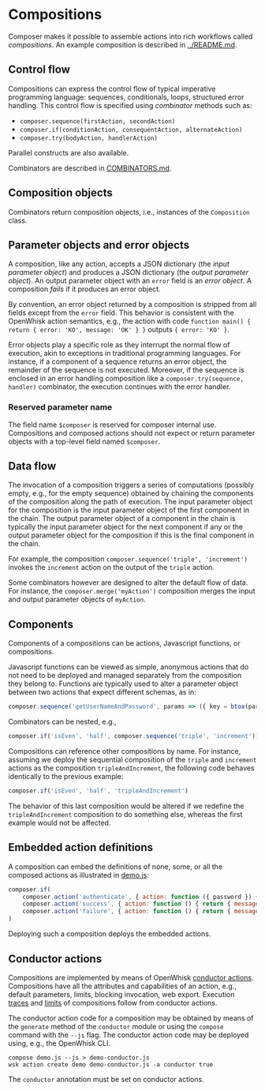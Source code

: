 <!--
#
# Licensed to the Apache Software Foundation (ASF) under one or more
# contributor license agreements.  See the NOTICE file distributed with
# this work for additional information regarding copyright ownership.
# The ASF licenses this file to You under the Apache License, Version 2.0
# (the "License"); you may not use this file except in compliance with
# the License.  You may obtain a copy of the License at
#
#     http://www.apache.org/licenses/LICENSE-2.0
#
# Unless required by applicable law or agreed to in writing, software
# distributed under the License is distributed on an "AS IS" BASIS,
# WITHOUT WARRANTIES OR CONDITIONS OF ANY KIND, either express or implied.
# See the License for the specific language governing permissions and
# limitations under the License.
#
-->

# Compositions

Composer makes it possible to assemble actions into rich workflows called
_compositions_. An example composition is described in
[../README.md](../README.md).

## Control flow

Compositions can express the control flow of typical imperative programming
language: sequences, conditionals, loops, structured error handling. This
control flow is specified using _combinator_ methods such as:
- `composer.sequence(firstAction, secondAction)`
- `composer.if(conditionAction, consequentAction, alternateAction)`
- `composer.try(bodyAction, handlerAction)`

Parallel constructs are also available.

Combinators are described in [COMBINATORS.md](COMBINATORS.md).

## Composition objects

Combinators return composition objects, i.e., instances of the `Composition`
class.

## Parameter objects and error objects

A composition, like any action, accepts a JSON dictionary (the _input parameter
object_) and produces a JSON dictionary (the _output parameter object_). An
output parameter object with an `error` field is an _error object_. A
composition _fails_ if it produces an error object.

By convention, an error object returned by a composition is stripped from all
fields except from the `error` field. This behavior is consistent with the
OpenWhisk action semantics, e.g., the action with code `function main() { return
{ error: 'KO', message: 'OK' } }` outputs `{ error: 'KO' }`.

Error objects play a specific role as they interrupt the normal flow of
execution, akin to exceptions in traditional programming languages. For
instance, if a component of a sequence returns an error object, the remainder of
the sequence is not executed. Moreover, if the sequence is enclosed in an error
handling composition like a `composer.try(sequence, handler)` combinator, the
execution continues with the error handler.

### Reserved parameter name

The field name `$composer` is reserved for composer internal use. Compositions
and composed actions should not expect or return parameter objects with a
top-level field named `$composer`.

## Data flow

The invocation of a composition triggers a series of computations (possibly
empty, e.g., for the empty sequence) obtained by chaining the components of the
composition along the path of execution. The input parameter object for the
composition is the input parameter object of the first component in the chain.
The output parameter object of a component in the chain is typically the input
parameter object for the next component if any or the output parameter object
for the composition if this is the final component in the chain.

For example, the composition `composer.sequence('triple', 'increment')` invokes
the `increment` action on the output of the `triple` action.

Some combinators however are designed to alter the default flow of data. For
instance, the `composer.merge('myAction')` composition merges the input and
output parameter objects of `myAction`.

## Components

Components of a compositions can be actions, Javascript functions, or
compositions.

Javascript functions can be viewed as simple, anonymous actions that do not need
to be deployed and managed separately from the composition they belong to.
Functions are typically used to alter a parameter object between two actions
that expect different schemas, as in:
```javascript
composer.sequence('getUserNameAndPassword', params => ({ key = btoa(params.user + ':' + params.password) }), 'authenticate')
```
Combinators can be nested, e.g.,
```javascript
composer.if('isEven', 'half', composer.sequence('triple', 'increment'))
```
Compositions can reference other compositions by name. For instance, assuming we
deploy the sequential composition of the `triple` and `increment` actions as the
composition `tripleAndIncrement`, the following code behaves identically to the
previous example:
```javascript
composer.if('isEven', 'half', 'tripleAndIncrement')
```
The behavior of this last composition would be altered if we redefine the
`tripleAndIncrement` composition to do something else, whereas the first example
would not be affected.

## Embedded action definitions

A composition can embed the definitions of none, some, or all the composed
actions as illustrated in [demo.js](../samples/demo.js):
```javascript
composer.if(
    composer.action('authenticate', { action: function ({ password }) { return { value: password === 'abc123' } } }),
    composer.action('success', { action: function () { return { message: 'success' } } }),
    composer.action('failure', { action: function () { return { message: 'failure' } } }))
)
```
Deploying such a composition deploys the embedded actions.

## Conductor actions

Compositions are implemented by means of OpenWhisk [conductor
actions](https://github.com/apache/incubator-openwhisk/blob/master/docs/conductors.md).
Compositions have all the attributes and capabilities of an action, e.g.,
default parameters, limits, blocking invocation, web export. Execution
[traces](https://github.com/apache/incubator-openwhisk/blob/master/docs/conductors.md#activations)
and
[limits](https://github.com/apache/incubator-openwhisk/blob/master/docs/conductors.md#limits)
of compositions follow from conductor actions.

The conductor action code for a composition may be obtained by means of the
`generate` method of the `conductor` module or using the `compose` command with
the `--js` flag. The conductor action code may be deployed using, e.g., the
OpenWhisk CLI.
```
compose demo.js --js > demo-conductor.js
wsk action create demo demo-conductor.js -a conductor true
```
The `conductor` annotation must be set on conductor actions.
